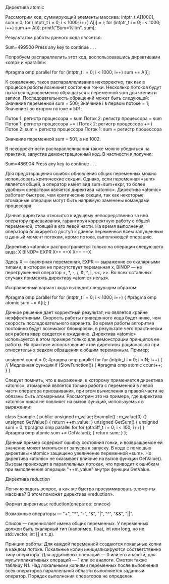 Директива atomic

Рассмотрим код, суммирующий элементы массива:
intptr_t A[1000], sum = 0;
for (intptr_t i = 0; i < 1000; i++)
  A[i] = i;
for (intptr_t i = 0; i < 1000; i++)
  sum += A[i];
printf("Sum=%Ii\n", sum);


Результатом работы данного кода является:

Sum=499500
Press any key to continue . . .


Попробуем распараллелить этот код, воспользовавшись директивами «omp» и «parallel»:

#pragma omp parallel for
for (intptr_t i = 0; i < 1000; i++)
  sum += A[i];


К сожалению, такое распараллеливание некорректно, так как в процессе работы возникнет состояние гонки. Несколько потоков будут пытаться одновременно обращаться к переменной sum для чтения и записи. Последовательность обращений может быть следующей:
Значение переменной sum = 500;
Значение i в первом потоке = 1;
Значение i во втором потоке = 501;

Поток 1: регистр процессора = sum
Поток 2: регистр процессора = sum
Поток 1: регистр процессора += i
Поток 2: регистр процессора += i
Поток 2: sum = регистр процессора
Поток 1: sum = регистр процессора

Значение переменной sum = 501, а не 1002.


В некорректности распараллеливания также можно убедиться на практике, запустив демонстрационный код. В частности я получил:

Sum=486904
Press any key to continue . . .


Для предотвращения ошибок обновления общих переменных можно использовать критические секции. Однако, если переменная «sum» является общей, а оператор имеет вид sum=sum+expr, то более удобным средством является директива «atomic». Директива «atomic» работает быстрее, чем критические секции, так как некоторые атомарные операции могут быть напрямую заменены командами процессора.

Данная директива относится к идущему непосредственно за ней оператору присваивания, гарантируя корректную работу с общей переменной, стоящей в его левой части. На время выполнения оператора блокируется доступ к данной переменной всем запущенным в данный момент потокам, кроме потока, выполняющей операцию.

Директива «atomic» распространяется только на операции следующего вида:
X BINOP= EXPR
X++
++X
X−−
−−X

Здесь X — скалярная переменная, EXPR — выражение со скалярными типами, в котором не присутствует переменная х, BINOP — не перегруженный оператор +, *, -, /, &, ^, |, <<, >>. Во всех остальных случаях применять директиву «atomic» нельзя.

Исправленный вариант кода выглядит следующим образом:

#pragma omp parallel for
for (intptr_t i = 0; i < 1000; i++)
{
  #pragma omp atomic
  sum += A[i];
}


Данное решение дает корректный результат, но является крайне неэффективным. Скорость работы приведенного кода будет ниже, чем скорость последовательного варианта. Во время работы алгоритма постоянно будут возникают блокировки, в результате чего практически вся работа ядер сведется к ожиданию. Директива «atomic» используется в этом примере только для демонстрации принципов ее работы. На практике использование этой директивы рационально при относительно редком обращении к общим переменным. Пример:

unsigned count = 0;
#pragma omp parallel for
for (intptr_t i = 0; i < N; i++)
{
  // Медленная функция
  if (SlowFunction())
  {
    #pragma omp atomic
    count++;
  }
}


Следует помнить, что в выражении, к которому применяется директива «atomic», атомарной является только работа с переменной в левой части оператора присваивания, при этом вычисления в правой части не обязаны быть атомарными. Рассмотрим это на примере, где директива «atomic» никак не повлияет на вызов функций, используемых в выражении:

class Example
{
public:
  unsigned m_value;
  Example() : m_value(0) {}
  unsigned GetValue()
  {
    return ++m_value;
  }
  unsigned GetSum()
  {
    unsigned sum = 0;
    #pragma omp parallel for
    for (ptrdiff_t i = 0; i < 100; i++)
    {
      #pragma omp atomic
      sum += GetValue();
    }
    return sum;
  }
};


Данный пример содержит ошибку состояния гонки, и возвращаемое ей значение может меняться от запуска к запуску. В коде с помощью директивы «atomic» защищено увеличение переменной «sum». Но директива «atomic» не оказывает влияние на вызов функции GetValue(). Вызовы происходят в параллельных потоках, что приводит к ошибкам при выполенения операции "++m_value" внутри функции GetValue.

Директива reduction

Логично задать вопрос, а как же быстро просуммировать элементы массива? В этом поможет директива «reduction».

Формат директивы: reduction(оператор: список)

Возможные операторы — "+", "*", "-", "&", "|", "^", "&&", "||".

Список — перечисляет имена общих переменных. У переменных должен быть скалярный тип (например, float, int или long, но не std::vector, int [] и т. д).

Принцип работы:
Для каждой переменной создаются локальные копии в каждом потоке.
Локальные копии инициализируются соответственно типу оператора. Для аддитивных операций — 0 или его аналоги, для мультипликативных операций — 1 или ее аналоги. Смотри также таблицу N1.
Над локальными копиями переменных после выполнения всех операторов параллельной области выполняется заданный оператор. Порядок выполнения операторов не определен.
